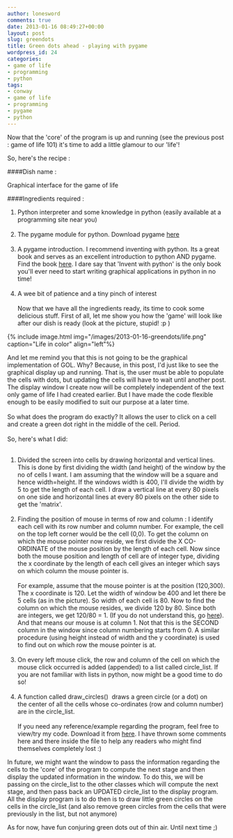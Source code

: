 ```yaml
---
author: lonesword
comments: true
date: 2013-01-16 08:49:27+00:00
layout: post
slug: greendots
title: Green dots ahead - playing with pygame
wordpress_id: 24
categories:
- game of life
- programming
- python
tags:
- conway
- game of life
- programming
- pygame
- python
---
```


Now that the 'core' of the program is up and running (see the previous post : game of life 101) it's time to add a little glamour to our 'life'!

So, here's the recipe :

####Dish name :

Graphical interface for the game of life


####Ingredients required :

1. Python interpreter and some knowledge in python (easily available at a programming site near you)
<br/><br/>
2. The pygame module for python. Download pygame [here](http://www.pygame.org/download.shtml)
<br/><br/>
3. A pygame introduction. I recommend inventing with python. Its a great book and serves as an excellent introduction to python AND pygame.
Find the book [here](http://inventwithpython.com/chapters/). I dare say that 'Invent with python' is the only book you'll ever need to start writing graphical applications in python in no time!
<br/><br/>
4. A wee bit of patience and a tiny pinch of interest
<br/><br/>
Now that we have all the ingredients ready, its time to cook some delicious stuff. First of all, let me show you how the 'game' will look like after our dish is ready (look at the picture, stupid! :p )

{% include image.html img="/images/2013-01-16-greendots/life.png" caption="Life in color" align="left"%}

And let me remind you that this is not going to be the graphical implementation of GOL. Why? Because, in this post, I'd just like to see the graphical display up and running. That is, the user must be able to populate the cells with dots, but updating the cells will have to wait until another post. The display window I create now will be completely independent of the text only game of life I had created earlier. But I have made the code flexible enough to be easily modified to suit our purpose at a later time.
<br/><br/>
So what does the program do exactly? It allows the user to click on a cell and create a green dot right in the middle of the cell. Period.
<br/><br/>
So, here's what I did:
<br/><br/>
1. Divided the screen into cells by drawing horizontal and vertical lines. This is done by first dividing the width (and height) of the window by the no of cells I want. I am assuming that the window will be a square and hence width=height. If the windows width is 400, I'll divide the width by 5 to get the length of each cell. I draw a vertical line at every 80 pixels on one side and horizontal lines at every 80 pixels on the other side to get the 'matrix'.
<br/><br/>
2. Finding the position of mouse in terms of row and column : I identify each cell with its row number and column number. For example, the cell on the top left corner would be the cell (0,0). To get the column on which the mouse pointer now reside, we first divide the X CO-ORDINATE of the mouse position by the length of each cell. Now since both the mouse position and length of cell are of integer type, dividing the x coordinate by the length of each cell gives an integer which says on which column the mouse pointer is.
<br/><br/>
For example, assume that the mouse pointer is at the position (120,300). The x coordinate is 120. Let the width of window be 400 and let there be 5 cells (as in the picture). So width of each cell is 80. Now to find the column on which the mouse resides, we divide 120 by 80. Since both are integers, we get 120/80 = 1. (If you do not understand this, go [here](http://stackoverflow.com/questions/3602827/what-is-the-behavior-of-integer-division-in-c)). And that means our mouse is at column 1. Not that this is the SECOND column in the window since column numbering starts from 0. A similar procedure (using height instead of width and the y coordinate) is used to find out on which row the mouse pointer is at.
<br/><br/>
3. On every left mouse click, the row and column of the cell on which the mouse click occurred is added (appended) to a list called circle\_list. If you are not familiar with lists in python, now might be a good time to do so!
<br/><br/>
4. A function called draw\_circles()  draws a green circle (or a dot) on the center of all the cells whose co-ordinates (row and column number) are in the circle\_list.
<br/><br/>
If you need any reference/example regarding the program, feel free to view/try my code. Download it from [here](https://docs.google.com/file/d/0B6gQ1pCnWlqbZDhDUUp1R1ZyYWc/edit). I have thrown some comments here and there inside the file to help any readers who might find themselves completely lost :)

In future, we might want the window to pass the information regarding the cells to the 'core' of the program to compute the next stage and then display the updated information in the window. To do this, we will be passing on the circle\_list to the other classes which will compute the next stage, and then pass back an UPDATED circle\_list to the display program. All the display program is to do then is to draw little green circles on the cells in the circle\_list (and also remove green circles from the cells that were previously in the list, but not anymore)

As for now, have fun conjuring green dots out of thin air. Until next time ;)
